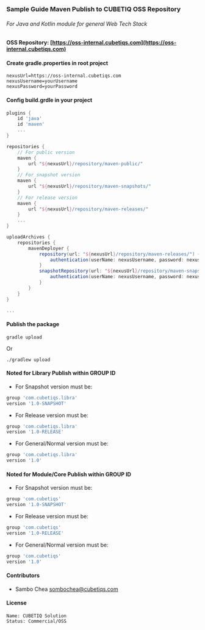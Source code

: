 ### Sample Guide Maven Publish to CUBETIQ OSS Repository
###### For Java and Kotlin module for general Web Tech Stack

#### OSS Repository: [https://oss-internal.cubetiqs.com](https://oss-internal.cubetiqs.com)

#### Create gradle.properties in root project
```env
nexusUrl=https://oss-internal.cubetiqs.com
nexusUsername=yourUsername
nexusPassword=yourPassword
```

#### Config build.grdle in your project
```groovy
plugins {
    id 'java'
    id 'maven'
    ...
}

repositories {
    // For public version
    maven {
        url "${nexusUrl}/repository/maven-public/"
    }
    // For snapshot version
    maven {
        url "${nexusUrl}/repository/maven-snapshots/"
    }
    // For release version
    maven {
        url "${nexusUrl}/repository/maven-releases/"
    }
    ...
}

uploadArchives {
    repositories {
        mavenDeployer {
            repository(url: "${nexusUrl}/repository/maven-releases/") {
                authentication(userName: nexusUsername, password: nexusPassword)
            }
            snapshotRepository(url: "${nexusUrl}/repository/maven-snapshots") {
                authentication(userName: nexusUsername, password: nexusPassword)
            }
        }
    }
}

...
```
#### Publish the package
```shell
gradle upload
```
Or
```shell
./gradlew upload
```

#### Noted for Library Publish within GROUP ID
- For Snapshot version must be:
```groovy
group 'com.cubetiqs.libra'
version '1.0-SNAPSHOT'
```
- For Release version must be:
```groovy
group 'com.cubetiqs.libra'
version '1.0-RELEASE'
```
- For General/Normal version must be:
```groovy
group 'com.cubetiqs.libra'
version '1.0'
```

#### Noted for Module/Core Publish within GROUP ID
- For Snapshot version must be:
```groovy
group 'com.cubetiqs'
version '1.0-SNAPSHOT'
```
- For Release version must be:
```groovy
group 'com.cubetiqs'
version '1.0-RELEASE'
```
- For General/Normal version must be:
```groovy
group 'com.cubetiqs'
version '1.0'
```


#### Contributors
- Sambo Chea <sombochea@cubetiqs.com>

#### License
```text
Name: CUBETIQ Solution
Status: Commercial/OSS
```